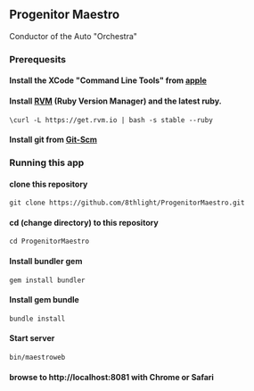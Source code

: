 ## Progenitor Maestro
Conductor of the Auto "Orchestra"

### Prerequesits
#### Install the XCode "Command Line Tools" from [apple](https://developer.apple.com/downloads/index.action)
#### Install [RVM](https://rvm.io/) (Ruby Version Manager) and the latest ruby.
    \curl -L https://get.rvm.io | bash -s stable --ruby
#### Install git from [Git-Scm](http://git-scm.com/downloads)

### Running this app
#### clone this repository
    git clone https://github.com/8thlight/ProgenitorMaestro.git
#### cd (change directory) to this repository
    cd ProgenitorMaestro
#### Install bundler gem
    gem install bundler
####  Install gem bundle
    bundle install
####  Start server
    bin/maestroweb
#### browse to http://localhost:8081 with Chrome or Safari

